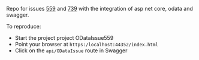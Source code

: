 Repo for issues [559](https://github.com/microsoft/aspnet-api-versioning/issues/599) and [739](https://github.com/microsoft/aspnet-api-versioning/issues/739) with the integration of asp net core, odata and swagger.

To reproduce:
- Start the project project ODataIssue559 
- Point your browser at `https:/localhost:44352/index.html` 
- Click on the `api/ODataIssue` route in Swagger